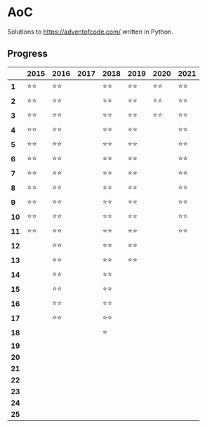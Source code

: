 # AoC
Solutions to https://adventofcode.com/ written in Python.

## Progress
|        | 2015  | 2016  | 2017 | 2018  | 2019  | 2020  | 2021  |
|--------|-------|-------|------|-------|-------|-------|-------|
| **1**  | ⭐⭐ | ⭐⭐ |      | ⭐⭐ | ⭐⭐ | ⭐⭐ | ⭐⭐ |
| **2**  | ⭐⭐ | ⭐⭐ |      | ⭐⭐ | ⭐⭐ | ⭐⭐ | ⭐⭐ |
| **3**  | ⭐⭐ | ⭐⭐ |      | ⭐⭐ | ⭐⭐ | ⭐⭐ | ⭐⭐ |
| **4**  | ⭐⭐ | ⭐⭐ |      | ⭐⭐ | ⭐⭐ |       | ⭐⭐ |
| **5**  | ⭐⭐ | ⭐⭐ |      | ⭐⭐ | ⭐⭐ |       | ⭐⭐ |
| **6**  | ⭐⭐ | ⭐⭐ |      | ⭐⭐ | ⭐⭐ |       | ⭐⭐ |
| **7**  | ⭐⭐ | ⭐⭐ |      | ⭐⭐ | ⭐⭐ |       | ⭐⭐ |
| **8**  | ⭐⭐ | ⭐⭐ |      | ⭐⭐ | ⭐⭐ |       | ⭐⭐ |
| **9**  | ⭐⭐ | ⭐⭐ |      | ⭐⭐ | ⭐⭐ |       | ⭐⭐ |
| **10** | ⭐⭐ | ⭐⭐ |      | ⭐⭐ | ⭐⭐ |       | ⭐⭐ |
| **11** | ⭐⭐ | ⭐⭐ |      | ⭐⭐ | ⭐⭐ |       | ⭐⭐ |
| **12** |       | ⭐⭐ |      | ⭐⭐ | ⭐⭐ |      
| **13** |       | ⭐⭐ |      | ⭐⭐ | ⭐⭐ |      
| **14** |       | ⭐⭐ |      | ⭐⭐ |      |      
| **15** |       | ⭐⭐ |      | ⭐⭐ |      |      
| **16** |       | ⭐⭐ |      | ⭐⭐ |      |      
| **17** |       | ⭐⭐ |      | ⭐⭐ |      |      
| **18** |       |       |      | ⭐   |      |      
| **19** |       |       |      |       |      |      
| **20** |       |       |      |       |      |      
| **21** |       |       |      |       |      |      
| **22** |       |       |      |       |      |      
| **23** |       |       |      |       |      |      
| **24** |       |       |      |       |      |      
| **25** |       |       |      |       |      |      
